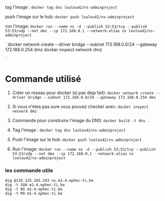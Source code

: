 

tag l'image : 
`docker tag dns loulou42/ns-adminproject`

push l'image sur le hub: 
`docker push loulou42/ns-adminproject`

run l'image:
`docker run --name ns -d --publish 53:53/tcp --publish 53:53/udp --net dmz --ip 172.168.0.1 --network-alias ns loulou42/ns-adminproject`

`
docker network create --driver bridge --subnet 172.168.0.0/24 --gateway 172.168.0.254 dmz
docker inspect network dmz


`





# Commande utilisé

1. Créer un reseau pour docker (si pas deja fait):
`docker network create --driver bridge --subnet 172.168.0.0/24 --gateway 172.168.0.254 dmz`

1. Si vous n'ètes pas sure vous pouvez checker avec: 
`docker inspect network dmz`

1. Commande pour construire l'image du DNS: 
`docker build -t dns .`

1. Tag l'image : 
`docker tag dns loulou42/ns-adminproject`

1. Push l'image sur le hub: 
`docker push loulou42/ns-adminproject`

1. Run l'image:
`docker run --name ns -d --publish 53:53/tcp --publish 53:53/udp --net dmz --ip 172.168.0.1 --network-alias ns loulou42/ns-adminproject`

### les commande utile 
```
dig @135.125.101.243 ns.m1-4.ephec-ti.be
dig -t SOA m1-4.ephec-ti.be
dig -t NS m1-4.ephec-ti.be
dig -t MX m1-4.ephec-ti.be
```
